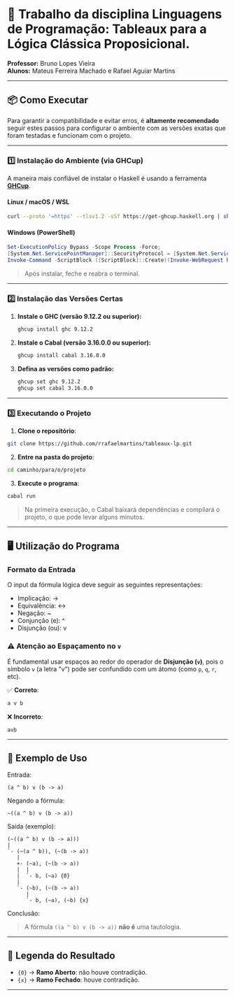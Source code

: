 # 🧮 Trabalho da disciplina Linguagens de Programação: Tableaux para a Lógica Clássica Proposicional.

**Professor:** Bruno Lopes Vieira  
**Alunos:** Mateus Ferreira Machado e Rafael Aguiar Martins

---

## 📦 Como Executar

Para garantir a compatibilidade e evitar erros, é **altamente recomendado** seguir estes passos para configurar o ambiente com as versões exatas que foram testadas e funcionam com o projeto.

---

### 1️⃣ Instalação do Ambiente (via GHCup)

A maneira mais confiável de instalar o Haskell é usando a ferramenta **[GHCup](https://www.haskell.org/ghcup/)**.

#### **Linux / macOS / WSL**
```bash
curl --proto '=https' --tlsv1.2 -sSf https://get-ghcup.haskell.org | sh
```

#### **Windows (PowerShell)**
```powershell
Set-ExecutionPolicy Bypass -Scope Process -Force;
[System.Net.ServicePointManager]::SecurityProtocol = [System.Net.ServicePointManager]::SecurityProtocol -bor 3072;
Invoke-Command -ScriptBlock ([ScriptBlock]::Create((Invoke-WebRequest https://www.haskell.org/ghcup/sh/bootstrap-haskell.ps1 -UseBasicParsing))) -ArgumentList $true
```
> Após instalar, feche e reabra o terminal.

---

### 2️⃣ Instalação das Versões Certas

1.  **Instale o GHC (versão 9.12.2 ou superior):**
    ```bash
    ghcup install ghc 9.12.2
    ```

2.  **Instale o Cabal (versão 3.16.0.0 ou superior):**
    ```bash
    ghcup install cabal 3.16.0.0
    ```

3.  **Defina as versões como padrão:**
    ```bash
    ghcup set ghc 9.12.2
    ghcup set cabal 3.16.0.0
    ```

---

### 3️⃣ Executando o Projeto

1. **Clone o repositório**:
```bash
git clone https://github.com/rrafaelmartins/tableaux-lp.git
```

2. **Entre na pasta do projeto**:
```bash
cd caminho/para/o/projeto
```

3. **Execute o programa**:
```bash
cabal run
```
> Na primeira execução, o Cabal baixará dependências e compilará o projeto, o que pode levar alguns minutos.

---

## 🖥️ Utilização do Programa

### Formato da Entrada

O input da fórmula lógica deve seguir as seguintes representações:

- Implicação: ->
- Equivalência: <->
- Negação: ~
- Conjunção (e): ^
- Disjunção (ou): v

### ⚠️ Atenção ao Espaçamento no `v`
É fundamental usar espaços ao redor do operador de **Disjunção (`v`)**, pois o símbolo `v` (a letra "v") pode ser confundido com um átomo (como `p`, `q`, `r`, etc).

✅ **Correto**:
```txt
a v b
```

❌ **Incorreto**:
```txt
avb
```

---

## 📌 Exemplo de Uso

Entrada:
```
(a ^ b) v (b -> a)
```

Negando a fórmula:
```
~((a ^ b) v (b -> a))
```

Saída (exemplo):
```
(~((a ^ b) v (b -> a)))
|
`- (~(a ^ b)), (~(b -> a))
   |
   +- (~a), (~(b -> a))
   |  |
   |  `- b, (~a) {0}
   |
   `- (~b), (~(b -> a))
      |
      `- b, (~a), (~b) {x}
```

Conclusão:
> A fórmula `((a ^ b) v (b -> a))` **não é** uma tautologia.

---

## 📖 Legenda do Resultado

- `{0}` → **Ramo Aberto**: não houve contradição.
- `{x}` → **Ramo Fechado**: houve contradição.

---
